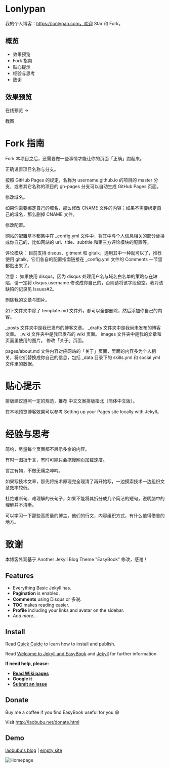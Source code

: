 # Lonlypan
我的个人博客：https://lonlypan.com，欢迎 Star 和 Fork。

## 概览
* 效果预览
* Fork 指南
* 贴心提示
* 经验与思考
* 致谢

## 效果预览
在线预览 →

截图

# Fork 指南
Fork 本项目之后，还需要做一些事情才能让你的页面「正确」跑起来。

正确设置项目名称与分支。

按照 GitHub Pages 的规定，名称为 username.github.io 的项目的 master 分支，或者其它名称的项目的 gh-pages 分支可以自动生成 GitHub Pages 页面。

修改域名。

如果你需要绑定自己的域名，那么修改 CNAME 文件的内容；如果不需要绑定自己的域名，那么删掉 CNAME 文件。

修改配置。

网站的配置基本都集中在 _config.yml 文件中，将其中与个人信息相关的部分替换成你自己的，比如网站的 url、title、subtitle 和第三方评论模块的配置等。

评论模块： 目前支持 disqus、gitment 和 gitalk，选用其中一种就可以了，推荐使用 gitalk。它们各自的配置指南链接在 _config.yml 文件的 Comments 一节里都贴出来了。

注意： 如果使用 disqus，因为 disqus 处理用户名与域名白名单的策略存在缺陷，请一定将 disqus.username 修改成你自己的，否则请将该字段留空。我对该缺陷的记录见 Issues#2。

删除我的文章与图片。

如下文件夹中除了 template.md 文件外，都可以全部删除，然后添加你自己的内容。

_posts 文件夹中是我已发布的博客文章。
_drafts 文件夹中是我尚未发布的博客文章。
_wiki 文件夹中是我已发布的 wiki 页面。
images 文件夹中是我的文章和页面里使用的图片。
修改「关于」页面。

pages/about.md 文件内容对应网站的「关于」页面，里面的内容多为个人相关，将它们替换成你自己的信息，包括 _data 目录下的 skills.yml 和 social.yml 文件里的数据。

# 贴心提示
排版建议遵照一定的规范，推荐 中文文案排版指北（简体中文版）。

在本地预览博客效果可以参考 Setting up your Pages site locally with Jekyll。

# 经验与思考
简约，尽量每个页面都不展示多余的内容。

有时一图抵千言，有时可能只会拖慢网页加载速度。

言之有物，不做无痛之呻吟。

如果写技术文章，那先将技术原理完全理清了再开始写，一边摸索技术一边组织文章效率较低。

杜绝难断句、难理解的长句子，如果不能将其拆分成几个简洁的短句，说明脑中的理解并不清晰。

可以学习一下那些高质量的博主，他们的行文，内容组织方式，有什么值得借鉴的地方。

# 致谢
本博客外观基于 Another Jekyll Blog Theme "EasyBook" 修改，感谢！

## Features

- Everything Basic Jekyll has.
- **Pagination** is enabled.
- **Comments** using Disqus or 多说.
- **TOC** makes reading easier.
- **Profile** including your links and avatar on the sidebar.
- *And more...*

## Install

Read [Quick Guide] to learn how to install and publish.

Read [Welcome to Jekyll and EasyBook][helloPost] and [Jekyll][jekyll] for further information.

**If need help, please:**

 - [**Read Wiki pages**](https://github.com/laobubu/jekyll-theme-EasyBook/wiki)
 - **Google it**
 - [**Submit an issue**](https://github.com/laobubu/jekyll-theme-EasyBook/issues/new)

## Donate

Buy me a coffee if you find EasyBook useful for you :smiley:

Visit <http://laobubu.net/donate.html>

## Demo

[laobubu's blog](http://blog.laobubu.net) | [empty site](http://laobubu.github.io/jekyll-theme-EasyBook)

![Homepage](https://ooo.0o0.ooo/2016/02/11/56bc997c65daf.png)


[Quick Guide]: https://github.com/laobubu/jekyll-theme-EasyBook/wiki/Quick-Guide
[helloPost]: http://laobubu.github.io/jekyll-theme-EasyBook/archivers/hello
[jekyll]: http://jekyllrb.com/
